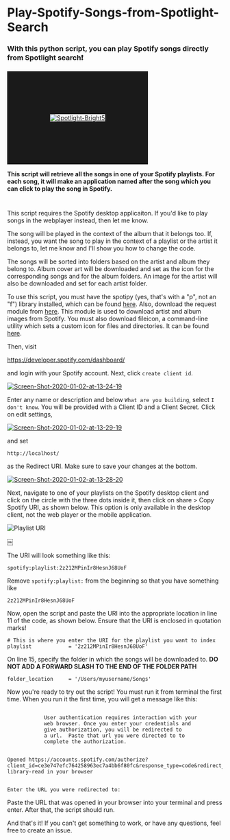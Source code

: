 # Play-Spotify-Songs-from-Spotlight-Search

### With this python script, you can play Spotify songs directly from Spotlight search:heavy_exclamation_mark:

<a href="https://ibb.co/tBQWfCt"><img src="https://i.ibb.co/b1Q8hdZ/Spotlight-Bright5.gif" alt="Spotlight-Bright5" border="100"></a>

**This script will retrieve all the songs in one of your Spotify playlists. For each song, it will make an application named after the song which you can click to play the song in Spotify.**
#
#
This script requires the Spotify desktop applicaiton. If you'd like to play songs in the webplayer instead, then let me know.

The song will be played in the context of the album that it belongs too. If, instead, you want the song to play in the context of a playlist or the artist it belongs to, let me know and I'll show you how to change the code. 

The songs will be sorted into folders based on the artist and album they belong to. Album cover art will be downloaded and set as the icon for the corresponding songs and for the album folders. An image for the artist will also be downloaded and set for each artist folder.

To use this script, you must have the spotipy (yes, that's with a "p", not an "f") library installed, which can be found [here](https://github.com/plamere/spotipy).
Also, download the request module from [here](https://github.com/andrewp-as-is/request.py). This module is used to download artist and album images from Spotify. You must also download fileicon, a command-line utility which sets a custom icon for files and directories. It can be found [here](https://github.com/mklement0/fileicon).

Then, visit

https://developer.spotify.com/dashboard/

and login with your Spotify account. Next, click `create client id`.  

<a href="https://ibb.co/0DJBt4G"><img src="https://i.ibb.co/4mNsdvV/Screen-Shot-2020-01-02-at-13-24-19.png" alt="Screen-Shot-2020-01-02-at-13-24-19" border="0"></a>

Enter any name or description and below `What are you building`, select `I don't know`. You will be provided with a Client ID and a Client Secret. Click on edit settings, 

<a href="https://ibb.co/MZ250x4"><img src="https://i.ibb.co/Xj2kRrg/Screen-Shot-2020-01-02-at-13-29-19.png" alt="Screen-Shot-2020-01-02-at-13-29-19" border="0"></a>

and set 
```
http://localhost/
```
as the Redirect URI. Make sure to save your changes at the bottom.

<a href="https://ibb.co/zFmhVjh"><img src="https://i.ibb.co/KD5jxRj/Screen-Shot-2020-01-02-at-13-28-20.png" alt="Screen-Shot-2020-01-02-at-13-28-20" border="0"></a>

Next, navigate to one of your playlists on the Spotify desktop client and click on the circle with the three dots inside it, then click on share > Copy Spotify URI, as shown below. This option is only available in the desktop client, not the web player or the mobile application.

![Playlist URI](https://i.ibb.co/TmK8mW0/PLAYLIST.png)

￼


The URI will look something like this:
```
spotify:playlist:2z212MPinIr8HesnJ68UoF
```
Remove `spotify:playlist:` from the beginning so that you have something like
```
2z212MPinIr8HesnJ68UoF
```

Now, open the script and paste the URI into the appropriate location in line 11 of the code, as shown below. Ensure that the URI is enclosed in quotation marks!
```
# This is where you enter the URI for the playlist you want to index
playlist            = '2z212MPinIr8HesnJ68UoF'
```

On line 15, specify the folder in which the songs will be downloaded to.
**DO NOT ADD A FORWARD SLASH TO THE END OF THE FOLDER PATH**
```
folder_location     = '/Users/myusername/Songs'
```

Now you're ready to try out the script! You must run it from terminal the first time.  When you run it the first time, you will get a message like this:
```

            User authentication requires interaction with your
            web browser. Once you enter your credentials and
            give authorization, you will be redirected to
            a url.  Paste that url you were directed to to
            complete the authorization.

        
Opened https://accounts.spotify.com/authorize?client_id=ce3e747efc764258963ec7a4bb6f80fc&response_type=code&redirect_uri=http%3A%2F%2Flocalhost%2F&scope=user-library-read in your browser


Enter the URL you were redirected to: 
```
Paste the URL that was opened in your browser into your terminal and press enter. After that, the script should run. 

And that's it! If you can't get something to work, or have any questions, feel free to create an issue.
